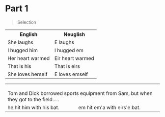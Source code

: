 ---
---


Part 1
======

> Selection

<table id="spivak" class="spivak">
  <tr><th>English</th><th>Neuglish</th></tr>
  <tr><td class="left">She laughs</td><td class="right">E laughs</td></tr>
  <tr><td class="left">I hugged him</td><td class="right">I hugged em</td></tr>
  <tr><td class="left">Her heart warmed</td><td class="right">Eir heart warmed</td></tr>
  <tr><td class="left">That is his</td><td class="right">That is eirs</td></tr>
  <tr><td class="left">She loves herself</td><td class="right">E loves emself</td></tr>
</table>
<table class="spivak">
  <tr><td colspan="2" style="padding-top: 20px">Tom and Dick borrowed sports equipment from Sam, but when they got to the field.....</td></tr>
  <tr><td class="left">he hit him with his bat.</td><td class="right">em hit em'a with eirs'e bat.</td></tr>
</table>
